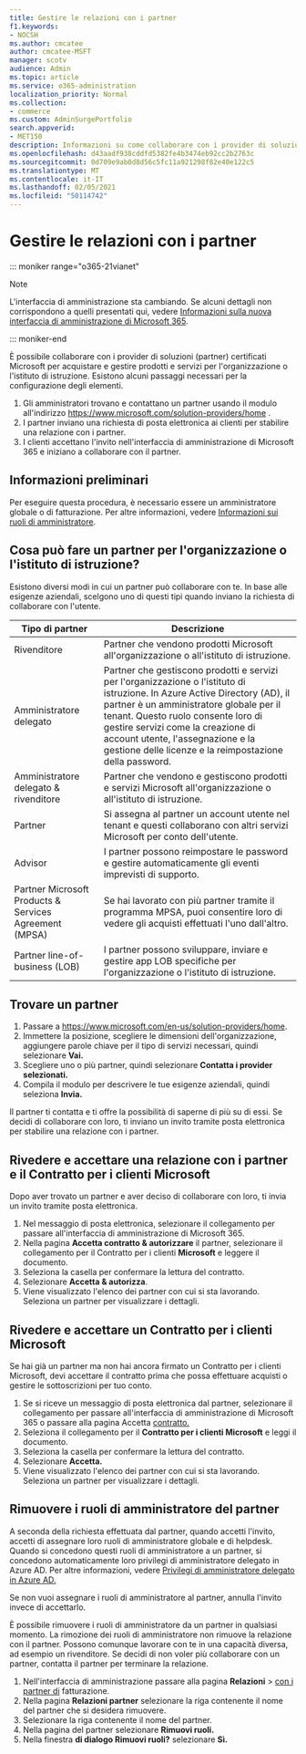 ```yaml
---
title: Gestire le relazioni con i partner
f1.keywords:
- NOCSH
ms.author: cmcatee
author: cmcatee-MSFT
manager: scotv
audience: Admin
ms.topic: article
ms.service: o365-administration
localization_priority: Normal
ms.collection:
- commerce
ms.custom: AdminSurgePortfolio
search.appverid:
- MET150
description: Informazioni su come collaborare con i provider di soluzioni certificati Microsoft (partner) per acquistare e gestire prodotti e servizi per l'organizzazione o l'istituto di istruzione.
ms.openlocfilehash: d43aadf938cddfd5382fe4b3474eb92cc2b2763c
ms.sourcegitcommit: 0d709e9ab0d8d56c5fc11a921298f82e40e122c5
ms.translationtype: MT
ms.contentlocale: it-IT
ms.lasthandoff: 02/05/2021
ms.locfileid: "50114742"
---
```

# <a name="manage-partner-relationships"></a>Gestire le relazioni con i partner

::: moniker range="o365-21vianet"

> [!NOTE]
> L'interfaccia di amministrazione sta cambiando. Se alcuni dettagli non corrispondono a quelli presentati qui, vedere [Informazioni sulla nuova interfaccia di amministrazione di Microsoft 365](https://docs.microsoft.com/microsoft-365/admin/microsoft-365-admin-center-preview?view=o365-21vianet&preserve-view=true).

::: moniker-end

È possibile collaborare con i provider di soluzioni (partner) certificati Microsoft per acquistare e gestire prodotti e servizi per l'organizzazione o l'istituto di istruzione. Esistono alcuni passaggi necessari per la configurazione degli elementi.

1. Gli amministratori trovano e contattano un partner usando il modulo all'indirizzo <a href="https://www.microsoft.com/solution-providers/home" target="_blank">https://www.microsoft.com/solution-providers/home</a> .
2. I partner inviano una richiesta di posta elettronica ai clienti per stabilire una relazione con i partner.
3. I clienti accettano l'invito nell'interfaccia di amministrazione di Microsoft 365 e iniziano a collaborare con il partner.

## <a name="before-you-begin"></a>Informazioni preliminari

Per eseguire questa procedura, è necessario essere un amministratore globale o di fatturazione. Per altre informazioni, vedere [Informazioni sui ruoli di amministratore](../admin/add-users/about-admin-roles.md).

## <a name="what-can-a-partner-do-for-my-organization-or-school"></a>Cosa può fare un partner per l'organizzazione o l'istituto di istruzione?

Esistono diversi modi in cui un partner può collaborare con te. In base alle esigenze aziendali, scelgono uno di questi tipi quando inviano la richiesta di collaborare con l'utente.

| Tipo di partner | Descrizione |
| ------ | ------------------- |
| Rivenditore | Partner che vendono prodotti Microsoft all'organizzazione o all'istituto di istruzione. |
| Amministratore delegato | Partner che gestiscono prodotti e servizi per l'organizzazione o l'istituto di istruzione. In Azure Active Directory (AD), il partner è un amministratore globale per il tenant. Questo ruolo consente loro di gestire servizi come la creazione di account utente, l'assegnazione e la gestione delle licenze e la reimpostazione della password. |
| Amministratore delegato & rivenditore | Partner che vendono e gestiscono prodotti e servizi Microsoft all'organizzazione o all'istituto di istruzione. |
| Partner | Si assegna al partner un account utente nel tenant e questi collaborano con altri servizi Microsoft per conto dell'utente. |
| Advisor | I partner possono reimpostare le password e gestire automaticamente gli eventi imprevisti di supporto. |
| Partner Microsoft Products & Services Agreement (MPSA) | Se hai lavorato con più partner tramite il programma MPSA, puoi consentire loro di vedere gli acquisti effettuati l'uno dall'altro. |
| Partner line-of-business (LOB) | I partner possono sviluppare, inviare e gestire app LOB specifiche per l'organizzazione o l'istituto di istruzione. |

## <a name="find-a-partner"></a>Trovare un partner

1. Passare a <a href="https://www.microsoft.com/en-us/solution-providers/home" target="_blank">https://www.microsoft.com/en-us/solution-providers/home</a>.
2. Immettere la posizione, scegliere le dimensioni dell'organizzazione, aggiungere parole chiave per il tipo di servizi necessari, quindi selezionare **Vai.**
3. Scegliere uno o più partner, quindi selezionare **Contatta i provider selezionati.**
4. Compila il modulo per descrivere le tue esigenze aziendali, quindi seleziona **Invia.**

Il partner ti contatta e ti offre la possibilità di saperne di più su di essi. Se decidi di collaborare con loro, ti inviano un invito tramite posta elettronica per stabilire una relazione con i partner.

## <a name="review-and-accept-a-partner-relationship-and-microsoft-customer-agreement"></a>Rivedere e accettare una relazione con i partner e il Contratto per i clienti Microsoft

Dopo aver trovato un partner e aver deciso di collaborare con loro, ti invia un invito tramite posta elettronica.

1. Nel messaggio di posta elettronica, selezionare il collegamento per passare all'interfaccia di amministrazione di Microsoft 365.
2. Nella pagina **Accetta contratto & autorizzare** il partner, selezionare il collegamento per il Contratto per i clienti **Microsoft** e leggere il documento.
3. Seleziona la casella per confermare la lettura del contratto.
4. Selezionare **Accetta & autorizza**.
5. Viene visualizzato l'elenco dei partner con cui si sta lavorando. Seleziona un partner per visualizzare i dettagli.

## <a name="review-and-accept-a-microsoft-customer-agreement"></a>Rivedere e accettare un Contratto per i clienti Microsoft

Se hai già un partner ma non hai ancora firmato un Contratto per i clienti Microsoft, devi accettare il contratto prima che possa effettuare acquisti o gestire le sottoscrizioni per tuo conto.

1. Se si riceve un messaggio di posta elettronica dal partner, selezionare il collegamento per passare all'interfaccia di amministrazione di Microsoft 365 o passare alla pagina Accetta <a href="https://go.microsoft.com/fwlink/?linkid=2116573" target="_blank">contratto.</a>
2. Seleziona il collegamento per il **Contratto per i clienti Microsoft** e leggi il documento.
3. Seleziona la casella per confermare la lettura del contratto.
4. Selezionare **Accetta.**
5. Viene visualizzato l'elenco dei partner con cui si sta lavorando. Seleziona un partner per visualizzare i dettagli.

## <a name="remove-partner-admin-roles"></a>Rimuovere i ruoli di amministratore del partner

A seconda della richiesta effettuata dal partner, quando accetti l'invito, accetti di assegnare loro ruoli di amministratore globale e di helpdesk. Quando si concedono questi ruoli di amministratore a un partner, si concedono automaticamente loro privilegi di amministratore delegato in Azure AD. Per altre informazioni, vedere [Privilegi di amministratore delegato in Azure AD.](https://docs.microsoft.com/partner-center/customers_revoke_admin_privileges#delegated-admin-privileges-in-azure-ad)

Se non vuoi assegnare i ruoli di amministratore al partner, annulla l'invito invece di accettarlo.

È possibile rimuovere i ruoli di amministratore da un partner in qualsiasi momento. La rimozione dei ruoli di amministratore non rimuove la relazione con il partner. Possono comunque lavorare con te in una capacità diversa, ad esempio un rivenditore. Se decidi di non voler più collaborare con un partner, contatta il partner per terminare la relazione.

1. Nell'interfaccia di amministrazione passare alla pagina **Relazioni**  >  <a href="https://go.microsoft.com/fwlink/p/?linkid=2074649" target="_blank">con i partner di</a> fatturazione.
2. Nella pagina **Relazioni partner** selezionare la riga contenente il nome del partner che si desidera rimuovere.
3. Selezionare la riga contenente il nome del partner.
4. Nella pagina del partner selezionare **Rimuovi ruoli.**
5. Nella finestra **di dialogo Rimuovi ruoli?** selezionare **Sì.**
